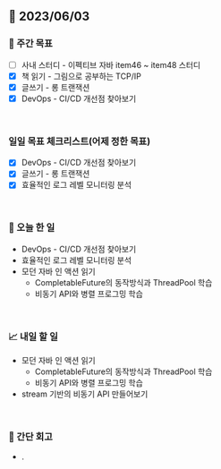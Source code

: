 ## 📅 2023/06/03


### 👏 주간 목표

- [ ] 사내 스터디 - 이펙티브 자바 item46 ~ item48 스터디
- [x] 책 읽기 - 그림으로 공부하는 TCP/IP
- [x] 글쓰기 - 롱 트랜잭션
- [x] DevOps - CI/CD 개선점 찾아보기

<br/>

### 일일 목표 체크리스트(어제 정한 목표)

- [x] DevOps - CI/CD 개선점 찾아보기
- [x] 글쓰기 - 롱 트랜잭션
- [x] 효율적인 로그 레벨 모니터링 분석

<br/>

### 💯 오늘 한 일

- DevOps - CI/CD 개선점 찾아보기
- 효율적인 로그 레벨 모니터링 분석
- 모던 자바 인 액션 읽기
  - CompletableFuture의 동작방식과 ThreadPool 학습
  - 비동기 API와 병렬 프로그밍 학습

<br/>

### 📈 내일 할 일

- 모던 자바 인 액션 읽기
    - CompletableFuture의 동작방식과 ThreadPool 학습
    - 비동기 API와 병렬 프로그밍 학습
- stream 기반의 비동기 API 만들어보기

<br/>

### 🤔 간단 회고

- .
 
